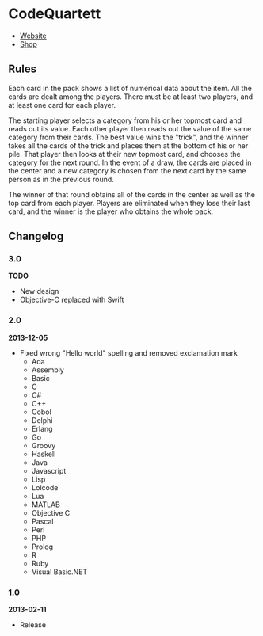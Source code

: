 # CodeQuartett

- [Website](https://codequartett.de)
- [Shop](https://suplanus.de/shop/codequartett/)



## Rules

Each card in the pack shows a list of numerical data about the item.
All the cards are dealt among the players.
There must be at least two players, and at least one card for each player.

The starting player selects a category from his or her topmost card and reads out its value.
Each other player then reads out the value of the same category from their cards.
The best value wins the "trick", and the winner takes all the cards of the trick and places them at the bottom of his or her pile.
That player then looks at their new topmost card, and chooses the category for the next round.
In the event of a draw, the cards are placed in the center and a new category is chosen from the next card by the same person as in the previous round.

The winner of that round obtains all of the cards in the center as well as the top card from each player.
Players are eliminated when they lose their last card, and the winner is the player who obtains the whole pack.



## Changelog

### 3.0

**TODO**

- New design
- Objective-C replaced with Swift



### 2.0

**2013-12-05**

- Fixed wrong "Hello world" spelling and removed exclamation mark
  - Ada
  - Assembly
  - Basic
  - C
  - C#
  - C++
  - Cobol
  - Delphi
  - Erlang
  - Go
  - Groovy
  - Haskell
  - Java
  - Javascript
  - Lisp
  - Lolcode
  - Lua
  - MATLAB
  - Objective C
  - Pascal
  - Perl
  - PHP
  - Prolog
  - R
  - Ruby
  - Visual Basic.NET



### 1.0

**2013-02-11**

- Release
